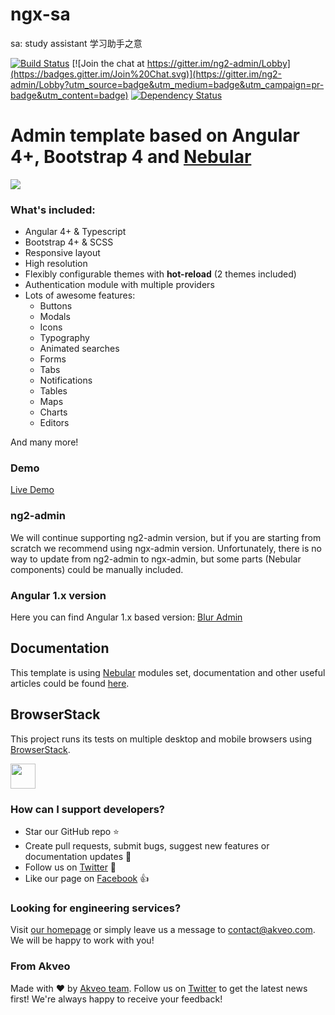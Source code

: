 # ngx-sa
sa: study assistant 学习助手之意

[![Build Status](https://travis-ci.org/akveo/ngx-admin.svg?branch=master)](https://travis-ci.org/akveo/ngx-admin)
[![Join the chat at https://gitter.im/ng2-admin/Lobby](https://badges.gitter.im/Join%20Chat.svg)](https://gitter.im/ng2-admin/Lobby?utm_source=badge&utm_medium=badge&utm_campaign=pr-badge&utm_content=badge)
[![Dependency Status](https://david-dm.org/akveo/ngx-admin/status.svg)](https://david-dm.org/akveo/ng2-admin)
# Admin template based on Angular 4+, Bootstrap 4 and <a href="https://github.com/akveo/nebular">Nebular</a>
<a target="_blank" href="http://akveo.com/ngx-admin/"><img src="https://i.imgur.com/XoJtfvK.gif"/></a>

### What's included:

- Angular 4+ & Typescript
- Bootstrap 4+ & SCSS
- Responsive layout
- High resolution
- Flexibly configurable themes with **hot-reload** (2 themes included)
- Authentication module with multiple providers
- Lots of awesome features:
  - Buttons
  - Modals
  - Icons
  - Typography
  - Animated searches
  - Forms
  - Tabs
  - Notifications
  - Tables
  - Maps
  - Charts
  - Editors
  
And many more!

### Demo

<a target="_blank" href="http://akveo.com/ngx-admin/">Live Demo</a>

### ng2-admin
We will continue supporting ng2-admin version, but if you are starting from scratch we recommend using ngx-admin version. Unfortunately, there is no way to update from ng2-admin to ngx-admin, but some parts (Nebular components) could be manually included.

### Angular 1.x version
Here you can find Angular 1.x based version: [Blur Admin](http://akveo.github.io/blur-admin/)
 
## Documentation
This template is using [Nebular](https://github.com/akveo/nebular) modules set, documentation and other useful articles could be found [here](https://akveo.github.io/nebular/#/docs/installation/based-on-starter-kit).


## BrowserStack
This project runs its tests on multiple desktop and mobile browsers using [BrowserStack](http://www.browserstack.com).

<img src="https://cloud.githubusercontent.com/assets/131406/22254249/534d889e-e254-11e6-8427-a759fb23b7bd.png" height="40" />

### How can I support developers?
- Star our GitHub repo :star:
- Create pull requests, submit bugs, suggest new features or documentation updates :wrench:
- Follow us on [Twitter](https://twitter.com/akveo_inc) :feet:
- Like our page on [Facebook](https://www.facebook.com/akveo/) :thumbsup:

### Looking for engineering services? 
Visit [our homepage](http://akveo.com/) or simply leave us a message to [contact@akveo.com](mailto:contact@akveo.com). We will be happy to work with you!

### From Akveo
Made with :heart: by [Akveo team](http://akveo.com/). Follow us on [Twitter](https://twitter.com/akveo_inc) to get the latest news first!
We're always happy to receive your feedback!
